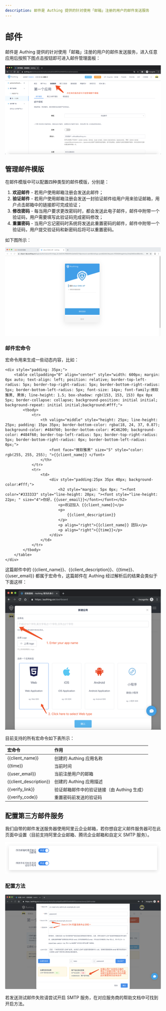 ```yaml
---
description: 邮件是 Authing 提供的针对使用「邮箱」注册的用户的邮件发送服务
---
```


# 邮件

邮件是 Authing 提供的针对使用「邮箱」注册的用户的邮件发送服务，进入任意应用后按照下图点击按钮即可进入邮件管理面板：

![](../.gitbook/assets/image%20%28362%29.png)

## 管理邮件模版

在邮件模版中可以配置四种类型的邮件模版，分别是：

1. **欢迎邮件** - 若用户使用邮箱注册会发送此邮件；
2. **验证邮件** - 若用户使用邮箱注册会发送一封验证邮件给用户用来验证邮箱，用户点击邮箱中的链接即可完成验证；
3. **修改密码** - 每当用户要求更改密码时，都会发送此电子邮件，邮件中附带一个验证码，用户需要填写此验证码完成密码修改；
4. **重置密码** - 当用户忘记密码时系统将发送此重置密码的邮件，邮件中附带一个验证码，用户提交验证码和新密码后将可以重置密码。

如下图所示：

![](../.gitbook/assets/image%20%28113%29.png)

### 邮件宏命令

宏命令用来生成一些动态内容，比如：

```markup
<div style="padding: 35px;">
	<table cellpadding="0" align="center" style="width: 600px; margin: 0px auto; text-align: left; position: relative; border-top-left-radius: 5px; border-top-right-radius: 5px; border-bottom-right-radius: 5px; border-bottom-left-radius: 5px; font-size: 14px; font-family:微软雅黑, 黑体; line-height: 1.5; box-shadow: rgb(153, 153, 153) 0px 0px 5px; border-collapse: collapse; background-position: initial initial; background-repeat: initial initial;background:#fff;">
		<tbody>
			<tr>
				<th valign="middle" style="height: 25px; line-height: 25px; padding: 15px 35px; border-bottom-color: rgba(18, 24, 37, 0.87); background-color: #484f60; border-bottom-color: #C46200; background-color: #484f60; border-top-left-radius: 5px; border-top-right-radius: 5px; border-bottom-right-radius: 0px; border-bottom-left-radius: 0px;">
					<font face="微软雅黑" size="5" style="color: rgb(255, 255, 255); ">{{client_name}} </font>
				</th>
			</tr>
			<tr>
				<td>
					<div style="padding:25px 35px 40px; background-color:#fff;">
						<h2 style="margin: 5px 0px; "><font color="#333333" style="line-height: 20px; "><font style="line-height: 22px; " size="4">你好，{{user_email}}</font></font></h2>
						<p>欢迎加入 {{client_name}}</p>
						<p>
							{{client_description}}
						</p>
						<p align="right">{{client_name}} 团队</p>
						<p align="right">{{time}}</p>
					</div>
				</td>
			</tr>
		</tbody>
	</table>
</div>
```

这篇邮件中的 {{client\_name}}、{{client\_description}}、{{time}}、{{user\_email}} 都属于宏命令，这篇邮件在 Authing 经过解析后的结果会类似于下面这样：

![](../.gitbook/assets/image%20%2870%29.png)

目前支持的所有宏命令如下表所示：

| 宏命令 | 作用 |
| :--- | :--- |
| {{client\_name}} | 创建的 Authing 应用名称 |
| {{time}} | 当前时间 |
| {{user\_email}} | 当前注册用户的邮箱 |
| {{client\_description}} | 创建的 Authing 应用描述 |
| {{verify\_link}} | 验证邮箱邮件中的验证链接（由 Authing 生成） |
| {{verify\_code}} | 重置密码前发送的验证码 |

## 配置第三方邮件服务

我们自带的邮件发送服务器使用阿里云企业邮箱，若你想自定义邮件服务器可在此页面中设置（目前支持阿里企业邮箱、腾讯企业邮箱和自定义 SMTP 服务）。

![](../.gitbook/assets/image%20%28329%29.png)

### 配置方法

![](../.gitbook/assets/image%20%28262%29.png)

若发送测试邮件失败请尝试开启 SMTP 服务，在对应服务商的帮助文档中可找到开启方法。

